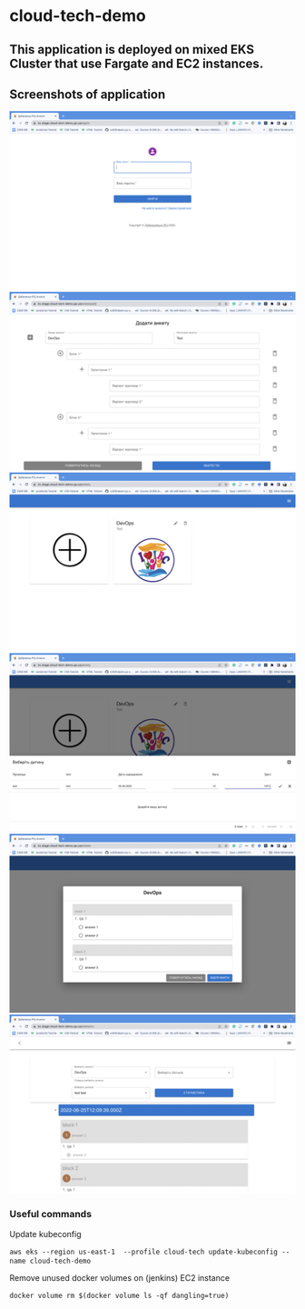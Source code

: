 # cloud-tech-demo
## This application is deployed on mixed EKS Cluster that use Fargate and EC2 instances.

## Screenshots of application


<img src="screenshots/1.png">
<img src="screenshots/2.png">
<img src="screenshots/3.png">
<img src="screenshots/4.png">
<img src="screenshots/5.png">
<img src="screenshots/6.png">

### Useful commands

Update kubeconfig
```
aws eks --region us-east-1  --profile cloud-tech update-kubeconfig --name cloud-tech-demo
```

Remove unused docker volumes on (jenkins) EC2 instance
```
docker volume rm $(docker volume ls -qf dangling=true)
```


